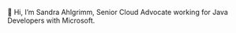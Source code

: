  👋 Hi, I’m Sandra Ahlgrimm, Senior Cloud Advocate working for Java Developers with Microsoft.
<!--- - 👀 I’m interested in Java, containers, cloud.
- 🌱 I’m currently learning Azure Container Apps.
- 💞️ I’m looking to collaborate on Open Source Project to generate solutions.
- 📫 Reach me on twitter at @skriemhild.


SandraAhlgrimm/SandraAhlgrimm is a ✨ special ✨ repository because its `README.md` (this file) appears on your GitHub profile.
You can click the Preview link to take a look at your changes.
--->
